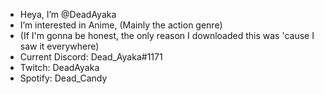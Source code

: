 - Heya, I’m @DeadAyaka
- I’m interested in Anime, (Mainly the action genre)
- (If I'm gonna be honest, the only reason I downloaded this was 'cause I saw it everywhere)
- Current Discord: Dead_Ayaka#1171
- Twitch: DeadAyaka
- Spotify: Dead_Candy
